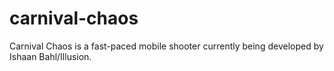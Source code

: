 # carnival-chaos
Carnival Chaos is a fast-paced mobile shooter currently being developed by Ishaan Bahl/Illusion.
